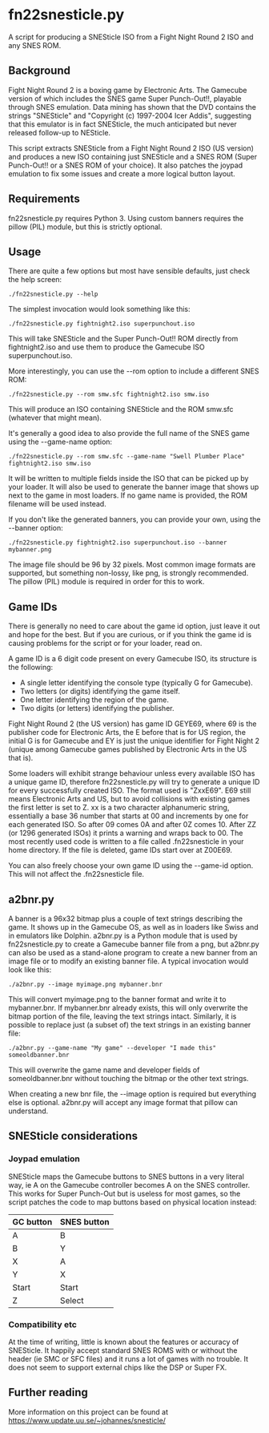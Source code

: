 # fn22snesticle.py

A script for producing a SNESticle ISO from a Fight Night Round 2 ISO and any
SNES ROM.

## Background

Fight Night Round 2 is a boxing game by Electronic Arts. The Gamecube version of
which includes the SNES game Super Punch-Out!!, playable through SNES emulation.
Data mining has shown that the DVD contains the strings "SNESticle" and
"Copyright (c) 1997-2004 Icer Addis", suggesting that this emulator is in fact
SNESticle, the much anticipated but never released follow-up to NESticle.

This script extracts SNESticle from a Fight Night Round 2 ISO (US version) and
produces a new ISO containing just SNESticle and a SNES ROM (Super Punch-Out!!
or a SNES ROM of your choice). It also patches the joypad emulation to fix some
issues and create a more logical button layout.

## Requirements

fn22snesticle.py requires Python 3. Using custom banners requires the pillow
(PIL) module, but this is strictly optional.

## Usage

There are quite a few options but most have sensible defaults, just check the
help screen:

    ./fn22snesticle.py --help

The simplest invocation would look something like this:

    ./fn22snesticle.py fightnight2.iso superpunchout.iso

This will take SNESticle and the Super Punch-Out!! ROM directly from
fightnight2.iso and use them to produce the Gamecube ISO superpunchout.iso.

More interestingly, you can use the --rom option to include a different SNES
ROM:

    ./fn22snesticle.py --rom smw.sfc fightnight2.iso smw.iso

This will produce an ISO containing SNESticle and the ROM smw.sfc (whatever that
might mean).

It's generally a good idea to also provide the full name of the SNES game using
the --game-name option:

    ./fn22snesticle.py --rom smw.sfc --game-name "Swell Plumber Place" fightnight2.iso smw.iso

It will be written to multiple fields inside the ISO that can be picked up by
your loader. It will also be used to generate the banner image that shows up next
to the game in most loaders.
If no game name is provided, the ROM filename will be used instead.

If you don't like the generated banners, you can provide your own, using
the --banner option:

    ./fn22snesticle.py fightnight2.iso superpunchout.iso --banner mybanner.png

The image file should be 96 by 32 pixels. Most common image formats are
supported, but something non-lossy, like png, is strongly recommended. The pillow
(PIL) module is required in order for this to work.

## Game IDs

There is generally no need to care about the game id option, just leave it out
and hope for the best. But if you are curious, or if you think the game id is
causing problems for the script or for your loader, read on.

A game ID is a 6 digit code present on every Gamecube ISO, its structure is the
following:

 - A single letter identifying the console type (typically G for Gamecube).
 - Two letters (or digits) identifying the game itself.
 - One letter identifying the region of the game.
 - Two digits (or letters) identifying the publisher.

Fight Night Round 2 (the US version) has game ID GEYE69, where 69 is the
publisher code for Electronic Arts, the E before that is for US region, the
initial G is for Gamecube and EY is just the unique identifier for Fight Night 2
(unique among Gamecube games published by Electronic Arts in the US that is).

Some loaders will exhibit strange behaviour unless every available ISO has a
unique game ID, therefore fn22snesticle.py will try to generate a unique ID for
every successfully created ISO. The format used is "ZxxE69". E69 still means
Electronic Arts and US, but to avoid collisions with existing games the first
letter is set to Z. xx is a two character alphanumeric string, essentially a
base 36 number that starts at 00 and increments by one for each generated
ISO. So after 09 comes 0A and after 0Z comes 10. After ZZ (or 1296 generated
ISOs) it prints a warning and wraps back to 00. The most recently used code is
written to a file called .fn22snesticle in your home directory. If the file is
deleted, game IDs start over at Z00E69.

You can also freely choose your own game ID using the --game-id option. This
will not affect the .fn22snesticle file.

## a2bnr.py

A banner is a 96x32 bitmap plus a couple of text strings describing the game. It
shows up in the Gamecube OS, as well as in loaders like Swiss and in emulators
like Dolphin. a2bnr.py is a Python module that is used by fn22snesticle.py to
create a Gamecube banner file from a png, but a2bnr.py can also be used as a
stand-alone program to create a new banner from an image file or to modify an
existing banner file. A typical invocation would look like this:

    ./a2bnr.py --image myimage.png mybanner.bnr

This will convert myimage.png to the banner format and write it to mybanner.bnr.
If mybanner.bnr already exists, this will only overwrite the bitmap portion of
the file, leaving the text strings intact. Similarly, it is possible to replace
just (a subset of) the text strings in an existing banner file:

    ./a2bnr.py --game-name "My game" --developer "I made this" someoldbanner.bnr

This will overwrite the game name and developer fields of someoldbanner.bnr
without touching the bitmap or the other text strings.

When creating a new bnr file, the --image option is required but everything else
is optional. a2bnr.py will accept any image format that pillow can understand.

## SNESticle considerations

### Joypad emulation

SNESticle maps the Gamecube buttons to SNES buttons in a very literal way, ie A
on the Gamecube controller becomes A on the SNES controller. This works for
Super Punch-Out but is useless for most games, so the script patches the code to
map buttons based on physical location instead:

| GC button | SNES button|
|-----------|------------|
| A         | B          |
| B         | Y          |
| X         | A          |
| Y         | X          |
| Start     | Start      |
| Z         | Select     |

### Compatibility etc

At the time of writing, little is known about the features or accuracy of
SNESticle. It happily accept standard SNES ROMS with or without the header (ie
SMC or SFC files) and it runs a lot of games with no trouble. It does not seem
to support external chips like the DSP or Super FX.

## Further reading

More information on this project can be found at
https://www.update.uu.se/~johannes/snesticle/
